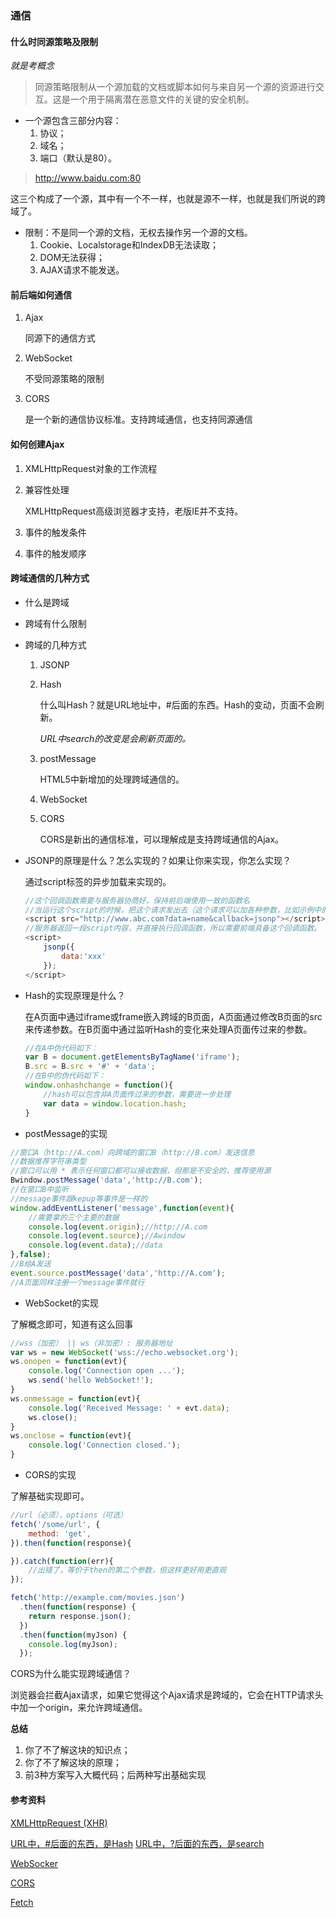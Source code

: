 ### 通信

#### 什么时同源策略及限制

*就是考概念*

> 同源策略限制从一个源加载的文档或脚本如何与来自另一个源的资源进行交互。这是一个用于隔离潜在恶意文件的关键的安全机制。

- 一个源包含三部分内容：
    1. 协议；
    2. 域名；
    3. 端口（默认是80）。
> http://www.baidu.com:80

这三个构成了一个源，其中有一个不一样，也就是源不一样，也就是我们所说的跨域了。

- 限制：不是同一个源的文档，无权去操作另一个源的文档。
    1. Cookie、Localstorage和IndexDB无法读取；
    2. DOM无法获得；
    3. AJAX请求不能发送。

#### 前后端如何通信

1. Ajax

    同源下的通信方式

2. WebSocket

    不受同源策略的限制

3. CORS

    是一个新的通信协议标准。支持跨域通信，也支持同源通信

#### 如何创建Ajax

1. XMLHttpRequest对象的工作流程
2. 兼容性处理

    XMLHttpRequest高级浏览器才支持，老版IE并不支持。
3. 事件的触发条件
4. 事件的触发顺序

#### 跨域通信的几种方式

- 什么是跨域

- 跨域有什么限制

- 跨域的几种方式
    1. JSONP
    2. Hash

        什么叫Hash？就是URL地址中，#后面的东西。Hash的变动，页面不会刷新。

        *URL中search的改变是会刷新页面的。*

    3. postMessage

        HTML5中新增加的处理跨域通信的。

    4. WebSocket
    5. CORS

        CORS是新出的通信标准，可以理解成是支持跨域通信的Ajax。

- JSONP的原理是什么？怎么实现的？如果让你来实现，你怎么实现？

    通过script标签的异步加载来实现的。
    ```js
    //这个回调函数需要与服务器协商好，保持前后端使用一致的函数名
    //当运行这个script的时候，把这个请求发出去（这个请求可以加各种参数，比如示例中的data）。
    <script src="http://www.abc.com?data=name&callback=jsonp"></script>
    //服务器返回一段script内容，并直接执行回调函数，所以需要前端具备这个回调函数。
    <script>
        jsonp({
            data:'xxx'
        });
    </script>
    ```

- Hash的实现原理是什么？

    在A页面中通过iframe或frame嵌入跨域的B页面，A页面通过修改B页面的src来传递参数。在B页面中通过监听Hash的变化来处理A页面传过来的参数。
    ```js
    //在A中伪代码如下：
    var B = document.getElementsByTagName('iframe');
    B.src = B.src + '#' + 'data';
    //在B中的伪代码如下：
    window.onhashchange = function(){
        //hash可以包含非A页面传过来的参数，需要进一步处理
        var data = window.location.hash;
    }
    ```

- postMessage的实现

```js
//窗口A（http://A.com）向跨域的窗口B（http://B.com）发送信息
//数据推荐字符串类型
//窗口可以用 * 表示任何窗口都可以接收数据，但那是不安全的，推荐使用源
Bwindow.postMessage('data','http://B.com');
//在窗口B中监听
//message事件跟kepup等事件是一样的
window.addEventListener('message',function(event){
    //需要拿的三个主要的数据
    console.log(event.origin);//http://A.com
    console.log(event.source);//Awindow
    console.log(event.data);//data
},false);
//B给A发送
event.source.postMessage('data','http://A.com');
//A页面同样注册一个message事件就行
```

- WebSocket的实现

了解概念即可，知道有这么回事
```js
//wss（加密） || ws（非加密）: 服务器地址
var ws = new WebSocket('wss://echo.websocket.org');
ws.onopen = function(evt){
    console.log('Connection open ...');
    ws.send('hello WebSocket!');
}
ws.onmessage = function(evt){
    console.log('Received Message: ' + evt.data);
    ws.close();
}
ws.onclose = function(evt){
    console.log('Connection closed.');
}
```

- CORS的实现

了解基础实现即可。

```js
//url（必须），options（可选）
fetch('/some/url', {
    method: 'get',
}).then(function(response){

}).catch(function(err){
    //出错了，等价于then的第二个参数，但这样更好用更直观
});

fetch('http://example.com/movies.json')
  .then(function(response) {
    return response.json();
  })
  .then(function(myJson) {
    console.log(myJson);
  });
```

CORS为什么能实现跨域通信？

浏览器会拦截Ajax请求，如果它觉得这个Ajax请求是跨域的，它会在HTTP请求头中加一个origin，来允许跨域通信。

**总结**

1. 你了不了解这块的知识点；
2. 你了不了解这块的原理；
3. 前3种方案写入大概代码；后两种写出基础实现

#### 参考资料


[XMLHttpRequest (XHR)](https://developer.mozilla.org/zh-CN/docs/Web/API/XMLHttpRequest)


[URL中，#后面的东西，是Hash](https://developer.mozilla.org/zh-CN/docs/Web/API/URL/hash)
[URL中，?后面的东西，是search](https://developer.mozilla.org/zh-CN/docs/Web/API/URLSearchParams)

[WebSocker](http://www.ruanyifeng.com/blog/2017/05/websocket.html)

[CORS](http://www.ruanyifeng.com/blog/2016/04/cors.html)

[Fetch](https://developer.mozilla.org/zh-CN/docs/Web/API/Fetch_API/Using_Fetch)